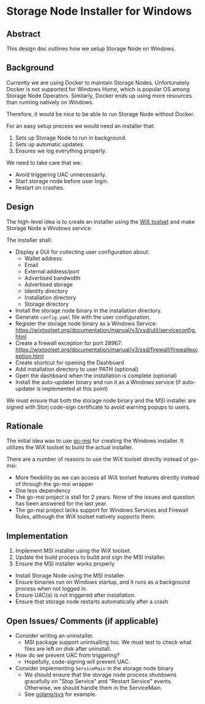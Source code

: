 # Storage Node Installer for Windows

## Abstract

This design doc outlines how we setup Storage Node on Windows.

## Background

Currently we are using Docker to maintain Storage Nodes.
Unfortunately Docker is not supported for Windows Home, which is popular OS among Storage Node Operators.
Similarly, Docker ends up using more resources than running natively on Windows.

Therefore, it would be nice to be able to run Storage Node without Docker.

For an easy setup process we would need an installer that:
1. Sets up Storage Node to run in background.
1. Sets up automatic updates.
1. Ensures we log everything properly.

We need to take care that we:
* Avoid triggering UAC unnecessarily.
* Start storage node before user login.
* Restart on crashes.

## Design

The high-level idea is to create an installer using the [WiX toolset](https://wixtoolset.org) and make Storage Node a Windows service.

The installer shall:
* Display a GUI for collecting user configuration about:
  * Wallet address
  * Email
  * External address/port
  * Advertised bandwidth 
  * Advertised storage
  * Identity directory
  * Installation directory
  * Storage directory
* Install the storage node binary in the installation directory.
* Generate `config.yaml` file with the user configuration.
* Register the storage node binary as a Windows Service: https://wixtoolset.org/documentation/manual/v3/xsd/util/serviceconfig.html
* Create a firewall exception for port 28967: https://wixtoolset.org/documentation/manual/v3/xsd/firewall/firewallexception.html
* Create shortcut for opening the Dashboard
* Add installation directory to user PATH (optional)
* Open the dashboard when the installation is complete (optional)
* Install the auto-updater binary and run it as a Windows service (if auto-updater is implemented at this point)

We must ensure that both the storage node binary and the MSI installer are signed with Storj code-sign certificate to avoid warning popups to users.

## Rationale

The initial idea was to use [go-msi](https://github.com/mh-cbon/go-msi) for creating the Windows installer. It utilizes the WiX toolset to build the actual installer.

There are a number of reasons to use the WiX toolset directly instead of go-msi:
* More flexibility as we can access all WiX toolset features directly instead of through the go-msi wrapper
* One less dependency
* The go-msi project is stall for 2 years. None of the issues and question has been answered for the last year.
* The go-msi project lacks support for Windows Services and Firewall Rules, although the WiX toolset natively supports them.

## Implementation

1. Implement MSI installer using the WiX toolset.
1. Update the build process to build and sign the MSI installer. 
1. Ensure the MSI installer works properly
  * Install Storage Node using the MSI installer.
  * Ensure binaries run on Windows startup, and it runs as a background process when not logged in.
  * Ensure UAC(s) is not triggered after installation.
  * Ensure that storage node restarts automatically after a crash 

## Open Issues/ Comments (if applicable)

* Consider writing an uninstaller.
  * MSI package support unintsalling too. We must test to check what files are left on disk after uninstall.
* How do we prevent UAC from triggering?
  * Hopefully, code-signing will prevent UAC.
* Consider implementing `ServiceMain` in the storage node binary
  * We should ensure that the storage node process shutdowns gracefully on "Stop Service" and "Restart Service" events. Otherwise, we should handle them in the ServiceMain.
  * See [golang/sys](https://github.com/golang/sys/blob/master/windows/svc/example/service.go) for example.
